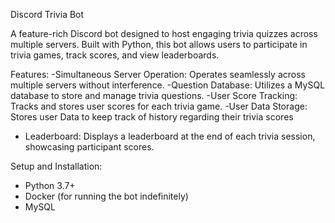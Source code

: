 Discord Trivia Bot

A feature-rich Discord bot designed to host engaging trivia quizzes across multiple servers. Built with Python, this bot allows users to participate in trivia games, track scores, and view leaderboards.

Features:
-Simultaneous Server Operation: Operates seamlessly across multiple servers without interference.
-Question Database: Utilizes a MySQL database to store and manage trivia questions.
-User Score Tracking: Tracks and stores user scores for each trivia game.
-User Data Storage: Stores user Data to keep track of history regarding their trivia scores
- Leaderboard: Displays a leaderboard at the end of each trivia session, showcasing participant scores.


Setup and Installation:
- Python 3.7+
- Docker (for running the bot indefinitely)
- MySQL
